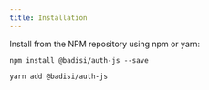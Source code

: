 ```yaml
---
title: Installation
---
```


Install from the NPM repository using npm or yarn:

```shell
npm install @badisi/auth-js --save
```

```shell
yarn add @badisi/auth-js
```
